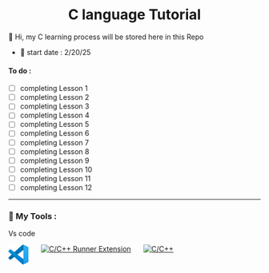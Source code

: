 ## <h1 align="center"> C language Tutorial </h1>

👋 Hi, my C learning process will be stored here in this Repo

- 🚀 start date : 2/20/25
  <!-- - 🌱 -->
  <!-- - ⚡ -->
  <!-- - 🏷️ -->

#### To do :

- [ ] completing Lesson 1
- [ ] completing Lesson 2
- [ ] completing Lesson 3
- [ ] completing Lesson 4
- [ ] completing Lesson 5
- [ ] completing Lesson 6
- [ ] completing Lesson 7
- [ ] completing Lesson 8
- [ ] completing Lesson 9
- [ ] completing Lesson 10
- [ ] completing Lesson 11
- [ ] completing Lesson 12

---

### 🧰 My Tools :

Vs code

<div style="display: flex;  gap: 25px;">
  <div>
    <a href="https://code.visualstudio.com/" target="_blank" rel="noreferrer">
    <img
      src="https://raw.githubusercontent.com/devicons/devicon/master/icons/vscode/vscode-original.svg"
      alt="vscode"
      width="40"
      height="40"
    />
    </a>
  </div>
  <div>
    <a href="https://marketplace.visualstudio.com/items?itemName=franneck94.c-cpp-runner" target="_blank" rel="noreferrer" >
    <img  alt="C/C++ Runner Extension" src="https://franneck94.gallerycdn.vsassets.io/extensions/franneck94/c-cpp-runner/9.4.10/1739086200367/Microsoft.VisualStudio.Services.Icons.Default" width="40"
    height="40">
    </a>
  </div>
  <div>
    <a href="https://marketplace.visualstudio.com/items?itemName=ms-vscode.cpptools" target="_blank" rel="noreferrer" >
    <img class="image-display" alt="C/C++" src="https://ms-vscode.gallerycdn.vsassets.io/extensions/ms-vscode/cpptools/1.24.1/1739493821277/Microsoft.VisualStudio.Services.Icons.Default" width="40"
    height="40">
    </a>
  </div>
</div>
